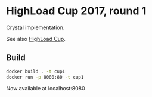# HighLoad Cup 2017, round 1

Crystal implementation.

See also [HighLoad Cup](https://highloadcup.ru/round/1/).

## Build

```bash
docker build . -t cup1
docker run -p 8080:80 -t cup1
```

Now available at localhost:8080
